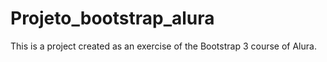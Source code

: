 # Projeto_bootstrap_alura

This is a project created as an exercise of the Bootstrap 3 course of Alura.